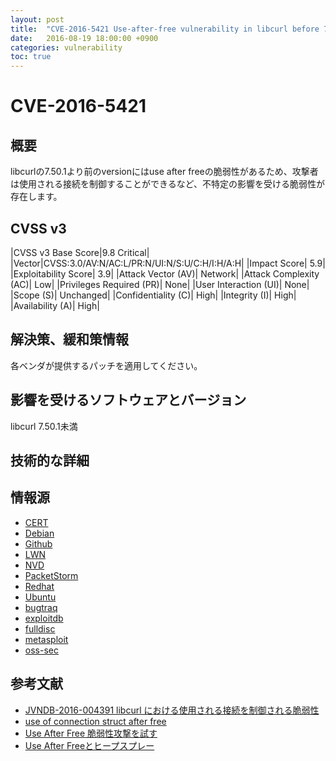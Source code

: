 ```yaml
---
layout: post
title:  "CVE-2016-5421 Use-after-free vulnerability in libcurl before 7.50.1"
date:   2016-08-19 18:00:00 +0900
categories: vulnerability
toc: true
---
```


# CVE-2016-5421

## 概要

libcurlの7.50.1より前のversionにはuse after freeの脆弱性があるため、攻撃者は使用される接続を制御することができるなど、不特定の影響を受ける脆弱性が存在します。

## CVSS v3

|CVSS v3 Base Score|9.8 Critical|
|Vector|CVSS:3.0/AV:N/AC:L/PR:N/UI:N/S:U/C:H/I:H/A:H|
|Impact Score| 5.9|
|Exploitability Score| 3.9|
|Attack Vector (AV)| Network|
|Attack Complexity (AC)| Low|
|Privileges Required (PR)| None|
|User Interaction (UI)| None|
|Scope (S)| Unchanged|
|Confidentiality (C)| High|
|Integrity (I)| High|
|Availability (A)| High|

## 解決策、緩和策情報

各ベンダが提供するパッチを適用してください。

## 影響を受けるソフトウェアとバージョン

libcurl 7.50.1未満

## 技術的な詳細

## 情報源

 * [CERT](https://www.kb.cert.org/vuls/byid?query=CVE-2016-5421&searchview=)
 * [Debian](https://security-tracker.debian.org/tracker/CVE-2016-5421)
 * [Github](https://github.com/search?q="CVE-2016-5421")
 * [LWN](https://lwn.net/Search/DoSearch?words=CVE-2016-5421)
 * [NVD](https://web.nvd.nist.gov/view/vuln/detail?vulnId=CVE-2016-5421)
 * [PacketStorm](https://packetstormsecurity.com/search/?q=CVE-2016-5421)
 * [Redhat](https://access.redhat.com/security/cve/CVE-2016-5421)
 * [Ubuntu](https://people.canonical.com/~ubuntu-security/cve/CVE-2016-5421.html)
 * [bugtraq](https://marc.info/?s=CVE-2016-5421&l=bugtraq)
 * [exploitdb](https://www.exploit-db.com/search/?action=search&cve=2016-5421)
 * [fulldisc](https://marc.info/?s=CVE-2016-5421&l=full-disclosure)
 * [metasploit](https://www.rapid7.com/db/search?q=CVE-2016-5421)
 * [oss-sec](https://marc.info/?s=CVE-2016-5421&l=oss-security)

## 参考文献

 * [JVNDB-2016-004391 libcurl における使用される接続を制御される脆弱性](http://jvndb.jvn.jp/ja/contents/2016/JVNDB-2016-004391.html)
 * [use of connection struct after free](https://curl.haxx.se/docs/adv_20160803C.html)
 * [Use After Free 脆弱性攻撃を試す](http://www.slideshare.net/monochrojazz/use-after-free)
 * [Use After Freeとヒープスプレー](http://www.atmarkit.co.jp/ait/articles/1409/22/news010.html)

